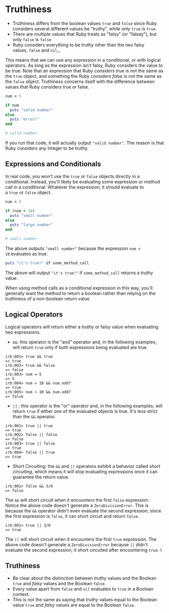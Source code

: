 # Truthiness

* Truthiness differs from the boolean values `true` and `false` since Ruby considers several different values be "truthy", while only `true` is `true`.
* There are multiple values that Ruby treats as "falsy" (or "falsey"), but only `false` is `false`
* Ruby considers everything to be truthy other than the two falsy values, `false` and `nil`_.

This means that we can use any expression in a conditional, or with logical operators. As long as the expression isn't falsy, Ruby considers the value to be true. Note that an expression that Ruby _considers true_ is not the same as the `true` object, and something the Ruby _considers false_ is not the same as the `false` object. Truthiness concerns itself with the difference between values that Ruby considers true or false.

```ruby
num = 5

if num
  puts "valid number"
else
  puts "error!"
end

# valid number
```

If you run that code, it will actually output `"valid number"`. The reason is that Ruby considers any integer to be truthy.

## Expressions and Conditionals

In real code, you won't use the `true` or `false` objects directly in a conditional. Instead, you'll likely be evaluating some expression or method call in a conditional. Whatever the expression, it should evaluate to a `true` or `false` object.

```ruby
num = 5

if (num < 10)
  puts "small number"
else
  puts "large number"
end

# small number
```

The above outputs `"small number"` because the expression `num < 10` evaluates as true.

```ruby
puts "it's true!" if some_method_call
```

The above will output `"it's true!"` if `some_method_call` returns a truthy value.

When using method calls as a conditional expression in this way, you'll generally want the method to return a boolean rather than relying on the truthiness of a non-boolean return value.

## Logical Operators

Logical operators will return either a truthy or falsy value when evaluating two expressions.

* `&&`: this operator is the "and" operator and, in the following examples, will return `true` only if both expressions being evaluated are true.

```shell
irb:001> true && true
=> true
irb:002> true && false
=> false
irb:003> num = 5
=> 5
irb:004> num < 10 && num.odd?
=> true
irb:005> num > 10 && num.odd?
=> false
```

* `||` : this operator is the "or" operator and, in the following examples, will return `true` if either one of the evaluated objects is true. It's less strict than the `&&` operator.

```shell
irb:001> true || true
=> true
irb:002> false || false
=> false
irb:003> true || false
=> true
irb:004> false || true
=> true
```
* Short Circuiting: the `&&` and `||` operators exhibit a behavior called _short circuiting_, which means it will stop evaluating expressions once it can guarantee the return value.

```shell
irb:001> false && 3/0
=> false
```

The `&&` will short circuit when it encounters the first `false` expression. Notice the above code doesn't generate a `ZeroDivisionError`. This is because the `&&` operator didn't even evaluate the second expression; since the first expression is `false`, it can short circuit and return `false`.

```shell
irb:001> true || 3/0
=> true
```

The `||` will short circuit when it encounters the first `true` expression. The above code doesn't generate a `ZeroDivisionError` because `||` didn't evaluate the second expression; it short circuited after encountering `true`.
\
## Truthiness

* Be clear about the distinction between *truthy* values and the Boolean `true` and *falsy* values and the Boolean `false`.
* Every value apart from `false` and `nil` evaluates to `true` in a Boolean context.
* This is not the same as saying that *truthy* values equal to the Boolean value `true` and *falsy* values are equal to the Boolean `false`.